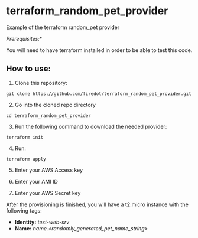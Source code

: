 # terraform_random_pet_provider
Example of the terraform random_pet provider

*Prerequisites:**

You will need to have terraform installed in order to be able to test this code. 


## How to use: 

1. Clone this repository: 

```
git clone https://github.com/firedot/terraform_random_pet_provider.git
```

2. Go into the cloned repo directory 

```
cd terraform_random_pet_provider
```

3. Run the following command to download the needed provider: 

```
terraform init
```

4. Run: 

```
terraform apply
```

5. Enter your AWS Access key 

6. Enter your AMI ID

7. Enter your AWS Secret key

After the provisioning is finished, you will have a t2.micro instance with the following tags: 

 * **Identity:**  *test-web-srv*
 * **Name:**  *name.<randomly_generated_pet_name_string>*


